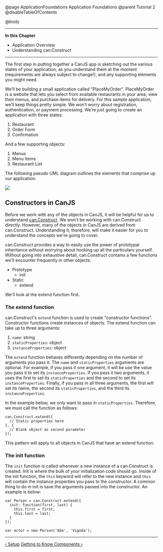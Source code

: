 @page ApplicationFoundations Application Foundations
@parent Tutorial 2
@disableTableOfContents

@body

<div class="getting-started">

- - -
**In this Chapter**
 - Application Overview
 - Understanding can.Construct
- - -

The first step in putting together a CanJS app is sketching out the various
states of your application, as you understand them at the moment
(requirements are always subject to change!),
and any supporting elements you might need.

We’ll be building a small application called "PlaceMyOrder". PlaceMyOrder is a
website that lets you select from available restaurants in your area, view their
menus, and purchase items for delivery. For this sample application, we’ll keep
things pretty simple. We won’t worry about registration, authentication, or
payment processing. We’re just going to create an application with three states:

1. Restaurant
2. Order Form
3. Confirmation

And a few supporting objects:

1. Menus
2. Menu Items
3. Restaurant List

The following pseudo UML diagram outlines the elements that comprise up our application:

![](../can/guides/images/1_application_foundations/AppStateDiagram.png)

## Constructors in CanJS

Before we work with any of the objects in CanJS, it will be helpful for us to
understand [can.Construct](../docs/can.Construct.html). We won't be working with can.Construct directly. However, many of the objects in CanJS are derived from
can.Construct. Understanding it, therefore, will make it easier for you to understand the concepts we're going to cover.

can.Construct provides a way to easily use the power of prototypal
inheritance without worrying about hooking up all the particulars
yourself. Without going into exhaustive detail, can.Construct contains
a few functions we'll encounter frequently in other objects:

- Prototype
  - init
- Static
  - extend

We'll look at the extend function first.

### The extend function
can.Construct's `extend` function is used to create
"constructor functions". Constructor functions create instances of objects.
The extend function can take up to three arguments:

1. `name`: string
2. `staticProperties`: object
3. `instanceProperties`: object

The `extend` function behaves differently depending on the number of arguments you
pass it. The `name` and `staticProperties` arguments are optional. For example, if
you pass it one argument, it will be use the value you pass it to set its
`instanceProperties`. If you pass it two arguments, it uses the first to set its
`staticProperties` and the second to set its `instanceProperties`. Finally, if
you pass in all three arguments, the first will set its name, the second its
`staticProperties`, and the third its `instanceProperties`.

In the example below, we only want to pass in `staticProperties`. Therefore, we
must call the function as follows:

```
can.Construct.extend({
  // Static properties here
}, {
  // Blank object as second parameter
});
```

This pattern will apply to all objects in CanJS that have an extend function.

### The init function
The `init` function is called whenever a new instance of a
can.Construct is created. Init is where the bulk of your initialization code
should go. Inside of the init function, the `this` keyword will refer to the
new instance and `this` will contain the instance properties you pass to the
constructor. A common thing to do in init is save the arguments passed into
the constructor. An example is below:

```
var Person = can.Construct.extend({
  init: function(first, last) {
    this.first = first;
    this.last = last;
  }
});

var actor = new Person('Abe', 'Vigoda');
```

- - -

<span class="pull-left">[&lsaquo; Setup](Setup.html)</span>
<span class="pull-right">[Getting to Know Components &rsaquo;](Components.html)</span>

</div>

